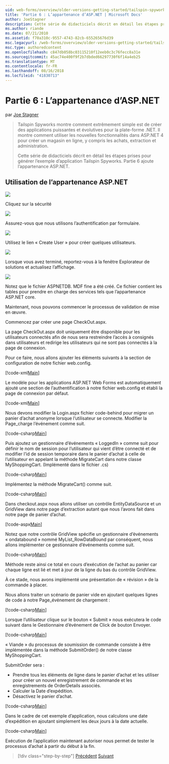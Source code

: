 ```yaml
---
uid: web-forms/overview/older-versions-getting-started/tailspin-spyworks/tailspin-spyworks-part-6
title: 'Partie 6 : L’appartenance d’ASP.NET | Microsoft Docs'
author: JoeStagner
description: Cette série de didacticiels décrit en détail les étapes prises pour générer l’exemple d’application Tailspin Spyworks. Partie 6 ajoute l’appartenance ASP.NET.
ms.author: riande
ms.date: 07/21/2010
ms.assetid: f70a310c-9557-4743-82cb-655265676d39
msc.legacyurl: /web-forms/overview/older-versions-getting-started/tailspin-spyworks/tailspin-spyworks-part-6
msc.type: authoredcontent
ms.openlocfilehash: c847db058bc03115210f12eeb0c3c76fecc8a31e
ms.sourcegitcommit: 45ac74e400f9f2b7dbded66297730f6f14a4eb25
ms.translationtype: MT
ms.contentlocale: fr-FR
ms.lasthandoff: 08/16/2018
ms.locfileid: "41830713"
---
```

<a name="part-6-aspnet-membership"></a>Partie 6 : L’appartenance d’ASP.NET
====================
par [Joe Stagner](https://github.com/JoeStagner)

> Tailspin Spyworks montre comment extrêmement simple est de créer des applications puissantes et évolutives pour la plate-forme .NET. Il montre comment utiliser les nouvelles fonctionnalités dans ASP.NET 4 pour créer un magasin en ligne, y compris les achats, extraction et administration.
> 
> Cette série de didacticiels décrit en détail les étapes prises pour générer l’exemple d’application Tailspin Spyworks. Partie 6 ajoute l’appartenance ASP.NET.


## <a id="_Toc260221672"></a>  Utilisation de l’appartenance ASP.NET

![](tailspin-spyworks-part-6/_static/image1.png)

Cliquez sur la sécurité

![](tailspin-spyworks-part-6/_static/image1.jpg)

Assurez-vous que nous utilisons l’authentification par formulaire.

![](tailspin-spyworks-part-6/_static/image2.jpg)

Utilisez le lien « Create User » pour créer quelques utilisateurs.

![](tailspin-spyworks-part-6/_static/image3.jpg)

Lorsque vous avez terminé, reportez-vous à la fenêtre Explorateur de solutions et actualisez l’affichage.

![](tailspin-spyworks-part-6/_static/image2.png)

Notez que le fichier ASPNETDB. MDF fine a été créé. Ce fichier contient les tables pour prendre en charge des services tels que l’appartenance ASP.NET core.

Maintenant, nous pouvons commencer le processus de validation de mise en œuvre.

Commencez par créer une page CheckOut.aspx.

La page CheckOut.aspx doit uniquement être disponible pour les utilisateurs connectés afin de nous sera restreindre l’accès à consignés dans utilisateurs et redirige les utilisateurs qui ne sont pas connectés à la page de connexion.

Pour ce faire, nous allons ajouter les éléments suivants à la section de configuration de notre fichier web.config.

[!code-xml[Main](tailspin-spyworks-part-6/samples/sample1.xml)]

Le modèle pour les applications ASP.NET Web Forms est automatiquement ajouté une section de l’authentification à notre fichier web.config et établi la page de connexion par défaut.

[!code-xml[Main](tailspin-spyworks-part-6/samples/sample2.xml)]

Nous devons modifier la Login.aspx fichier code-behind pour migrer un panier d’achat anonyme lorsque l’utilisateur se connecte. Modifier la Page\_charge l’événement comme suit.

[!code-csharp[Main](tailspin-spyworks-part-6/samples/sample3.cs)]

Puis ajoutez un gestionnaire d’événements « LoggedIn » comme suit pour définir le nom de session pour l’utilisateur qui vient d’être connecté et de modifier l’id de session temporaire dans le panier d’achat à celle de l’utilisateur en appelant la méthode MigrateCart dans notre classe MyShoppingCart. (Implémenté dans le fichier .cs)

[!code-csharp[Main](tailspin-spyworks-part-6/samples/sample4.cs)]

Implémentez la méthode MigrateCart() comme suit.

[!code-csharp[Main](tailspin-spyworks-part-6/samples/sample5.cs)]

Dans checkout.aspx nous allons utiliser un contrôle EntityDataSource et un GridView dans notre page d’extraction autant que nous l’avons fait dans notre page de panier d’achat.

[!code-aspx[Main](tailspin-spyworks-part-6/samples/sample6.aspx)]

Notez que notre contrôle GridView spécifie un gestionnaire d’événements « ondatabound » nommé MyList\_RowDataBound par conséquent, nous allons implémenter ce gestionnaire d’événements comme suit.

[!code-csharp[Main](tailspin-spyworks-part-6/samples/sample7.cs)]

Méthode reste ainsi ce total en cours d’exécution de l’achat au panier car chaque ligne est lié et met à jour de la ligne du bas du contrôle GridView.

À ce stade, nous avons implémenté une présentation de « révision » de la commande à placer.

Nous allons traiter un scénario de panier vide en ajoutant quelques lignes de code à notre Page\_événement de chargement :

[!code-csharp[Main](tailspin-spyworks-part-6/samples/sample8.cs)]

Lorsque l’utilisateur clique sur le bouton « Submit » nous exécutera le code suivant dans le Gestionnaire d’événement de Click de bouton Envoyer.

[!code-csharp[Main](tailspin-spyworks-part-6/samples/sample9.cs)]

« Viande » du processus de soumission de commande consiste à être implémentée dans la méthode SubmitOrder() de notre classe MyShoppingCart.

SubmitOrder sera :

- Prendre tous les éléments de ligne dans le panier d’achat et les utiliser pour créer un nouvel enregistrement de commande et les enregistrements de OrderDetails associés.
- Calculer la Date d’expédition.
- Désactivez le panier d’achat.


[!code-csharp[Main](tailspin-spyworks-part-6/samples/sample10.cs)]

Dans le cadre de cet exemple d’application, nous calculons une date d’expédition en ajoutant simplement les deux jours à la date actuelle.

[!code-csharp[Main](tailspin-spyworks-part-6/samples/sample11.cs)]

Exécution de l’application maintenant autoriser nous permet de tester le processus d’achat à partir du début à la fin.

> [!div class="step-by-step"]
> [Précédent](tailspin-spyworks-part-5.md)
> [Suivant](tailspin-spyworks-part-7.md)
